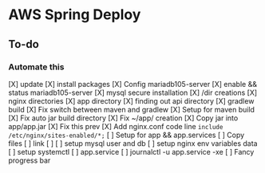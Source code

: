 # AWS Spring Deploy

## To-do

### Automate this

[X] update
[X] install packages
[X] Config mariadb105-server
[X] enable && status mariadb105-server
[X] mysql secure installation
[X] /dir creations
[X] nginx directories
[X] app directory
[X] finding out api directory
[X] gradlew build
[X] Fix switch between maven and gradlew
[X] Setup for maven build
[X] Fix auto jar build directory
[X] Fix ~/app/ creation
[X] Copy jar into app/app.jar
[X] Fix this prev
[X] Add nginx.conf code line `include /etc/nginx/sites-enabled/*;`
[ ] Setup for app && app.services
[ ] Copy files
[ ] link
[ ]
[ ] setup mysql user and db
[ ] setup nginx env variables data
[ ] setup systemctl
[ ] app.service
[ ] journalctl -u app.service -xe
[ ] Fancy progress bar
